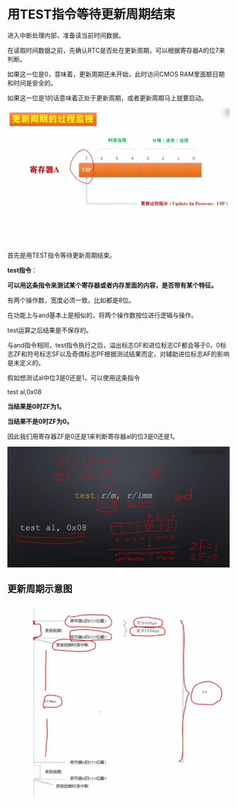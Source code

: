 # 用TEST指令等待更新周期结束

进入中断处理内部，准备读当前时间数据。

在读取时间数据之前，先确认RTC是否处在更新周期，可以根据寄存器A的位7来判断。

如果这一位是0，意味着，更新周期还未开始，此时访问CMOS RAM里面额日期和时间是安全的。

如果这一位是1的话意味着正处于更新周期，或者更新周期马上就要启动。

![image-20210513165906923](./images/image-20210513165906923.png)

首先是用TEST指令等待更新周期结束。

**test指令**：

**可以用这条指令来测试某个寄存器或者内存里面的内容，是否带有某个特征。**

有两个操作数，宽度必须一致，比如都是8位。

在功能上与and基本上是相似的，将两个操作数按位进行逻辑与操作。

test运算之后结果是不保存的。

与and指令相同，test指令执行之后，溢出标志OF和进位标志CF都会等于0，0标志ZF和符号标志SF以及奇偶标志PF根据测试结果而定，对辅助进位标志AF的影响是未定义的。

假如想测试al中位3是0还是1，可以使用这条指令

test al,0x08

**当结果是0时ZF为1。**

**当结果不是0时ZF为0。**

因此我们用寄存器ZF是0还是1来判断寄存器al的位3是0还是1。

![image-20210513172920796](./images/image-20210513172920796.png)

## 更新周期示意图

![image-20210513173446692](./images/image-20210513173446692.png)

